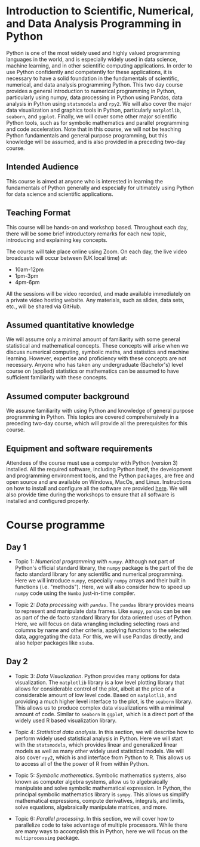 # Introduction to Scientific, Numerical, and Data Analysis Programming in Python

Python is one of the most widely used and highly valued programming languages
in the world, and is especially widely used in data science, machine learning,
and in other scientific computing applications.  In order to use Python
confidently and competently for these applications, it is necessary to have a
solid foundation in the fundamentals of scientific, numerical, and data
analysis programming Python.  This two day course provides a general
introduction to numerical programming in Python, particularly using numpy, data
processing in Python using Pandas, data analysis in Python using `statsmodels`
and `rpy2`. We will also cover the major data visualization and graphics tools in Python, particularly `matplotlib`, `seaborn`, and `ggplot`.
Finally, we will cover some other major scientific Python tools, such as for
symbolic mathematics and parallel programming and code acceleration.  Note that
in this course, we will not be teaching Python fundamentals and general purpose
programming, but this knowledge will be assumed, and is also provided in a
preceding two-day course.

## Intended Audience

This course is aimed at anyone who is interested in learning the fundamentals
of Python generally and especially for ultimately using Python for data science
and scientific applications.

## Teaching Format

This course will be hands-on and workshop based. Throughout each day, there
will be some brief introductory remarks for each new topic, introducing and
explaining key concepts.

The course will take place online using Zoom. On each day, the live video broadcasts will occur between (UK local time) at:

* 10am-12pm
* 1pm-3pm
* 4pm-6pm

All the sessions will be video recorded, and made available immediately on a private video hosting website. Any materials, such as slides, data sets, etc., will be shared via GitHub.

## Assumed quantitative knowledge

We will assume only a minimal amount of familiarity with some general
statistical and mathematical concepts. These concepts will arise when we
discuss numerical computing, symbolic maths, and statistics and machine
learning. However, expertise and proficiency with these concepts are not
necessary. Anyone who has taken any undergraduate (Bachelor's) level course on
(applied) statistics or mathematics can be assumed to have sufficient
familiarity with these concepts.

## Assumed computer background

We assume familiarity with using Python and knowledge of general purpose
programming in Python.  This topics are covered comprehensively in a preceding
two-day course, which will provide all the prerequisites for this course.


## Equipment and software requirements

Attendees of the course must use a computer with Python (version 3) installed.
All the required software, including Python itself, the development and
programming environment tools, and the Python packages, are free and open
source and are available on Windows, MacOs, and Linux. Instructions on how to
install and configure all the software are provided [here](software.md). We will also provide time during the workshops to ensure that all
software is installed and configured properly.

# Course programme

## Day 1

* Topic 1: *Numerical programming with `numpy`*. Although not part of Python's
  official standard library, the `numpy` package is the part of the de facto
  standard library for any scientific and numerical programming. Here we will
  introduce `numpy`, especially `numpy` arrays and their built in functions (i.e.
  "methods"). Here, we will also consider how to speed up `numpy` code using the
  `Numba` just-in-time compiler.

* Topic 2: *Data processing with `pandas`*. The `pandas` library provides means to
  represent and manipulate data frames. Like `numpy`, `pandas` can be see as part
  of the de facto standard library for data oriented uses of Python. Here, we will
  focus on data wrangling including selecting rows and columns by name and other
  criteria, applying functions to the selected data, aggregating the data. For this,
  we will use Pandas directly, and also helper packages like `siuba`.

## Day 2

* Topic 3: *Data Visualization*. Python provides many options for data
  visualization.  The `matplotlib` library is a low level plotting library that
  allows for considerable control of the plot, albeit at the price of a
  considerable amount of low level code. Based on `matplotlib`, and providing a
  much higher level interface to the plot, is the `seaborn` library. This allows
  us to produce complex data visualizations with a minimal amount of code.
  Similar to `seaborn` is `ggplot`, which is a direct port of the widely used R
  based visualization library.

* Topic 4: *Statistical data analysis*. In this section, we will describe
  how to perform widely used statistical analysis in Python. Here we will
  start with the `statsmodels`, which provides linear and generalized
  linear models as well as many other widely used statistical models. We
  will also cover `rpy2`, which is and interface from Python to R. This
  allows us to access all of the the power of R from within Python.

* Topic 5: *Symbolic mathematics*. Symbolic mathematics systems, also known as
  computer algebra systems, allow us to algebraically manipulate and solve
  symbolic mathematical expression. In Python, the principal symbolic
  mathematics library is `sympy`. This allows us simplify mathematical
  expressions, compute derivatives, integrals, and limits, solve equations,
  algebraically manipulate matrices, and more.

* Topic 6: *Parallel processing*. In this section, we will cover how to parallelize code to take advantage of multiple processors.
  While there are many ways to accomplish this in Python, here we will focus on the `multiprocessing` package.
